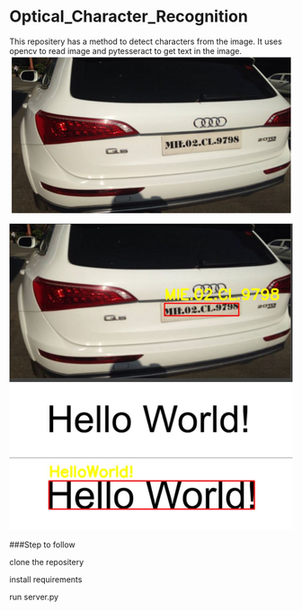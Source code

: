 # Optical_Character_Recognition
This repositery has a method to detect characters from the image. It uses opencv to read image and pytesseract to get text in the image.
![Input](pic11.JPG "Input")

![ouput](output1.JPG "Output")
![Input](uploads/pic14.png "Text detected")
![Output](output2.JPG "Sample final Output")


###Step to follow

clone the repositery

install requirements

run server.py
